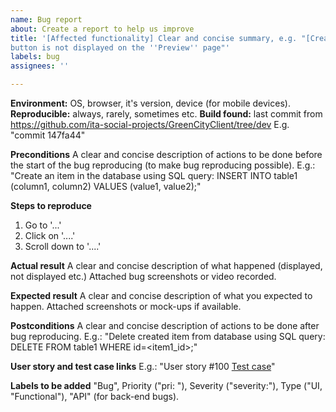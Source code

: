 ```yaml
---
name: Bug report
about: Create a report to help us improve
title: '[Affected functionality] Clear and concise summary, e.g. "[Create news] ''Publish''
button is not displayed on the ''Preview'' page"'
labels: bug
assignees: ''

---
```


**Environment:** OS, browser, it's version, device (for mobile devices).
**Reproducible:** always, rarely, sometimes etc.
**Build found:** last commit from https://github.com/ita-social-projects/GreenCityClient/tree/dev
E.g. "commit 147fa44"

**Preconditions**
A clear and concise description of actions to be done before the start of the bug reproducing (to make bug reproducing possible). E.g.:
"Create an item in the database using SQL query:
INSERT INTO table1 (column1, column2)
VALUES (value1, value2);"

**Steps to reproduce**
1. Go to '...'
2. Click on '....'
3. Scroll down to '....'

**Actual result**
A clear and concise description of what happened (displayed, not displayed etc.)
Attached bug screenshots or video recorded.

**Expected result**
A clear and concise description of what you expected to happen.
Attached screenshots or mock-ups if available.

**Postconditions**
A clear and concise description of actions to be done after bug reproducing. E.g.:
"Delete created item from database using SQL query:
DELETE FROM table1
WHERE id=<item1_id>;"

**User story and test case links**
E.g.: "User story #100
[Test case](https://jira.softserve.academy/browse/100)"

**Labels to be added**
"Bug", Priority ("pri: "), Severity ("severity:"), Type ("UI, "Functional"), "API" (for back-end bugs).

